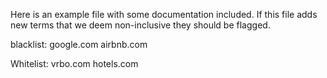 Here is an example file with some documentation included. 
If this file adds new terms that we deem non-inclusive they should be flagged.

blacklist:
google.com
airbnb.com

Whitelist:
vrbo.com
hotels.com
